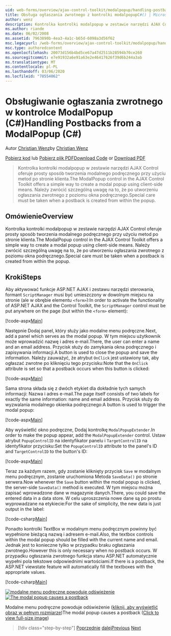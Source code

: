 ```yaml
---
uid: web-forms/overview/ajax-control-toolkit/modalpopup/handling-postbacks-from-a-modalpopup-cs
title: Obsługa ogłaszania zwrotnego z kontrolki modalpopupC#() | Microsoft Docs
author: wenz
description: Kontrolka kontrolki modalpopup w zestawie narzędzi AJAX Control oferuje prosty sposób tworzenia modalnego podręcznego przy użyciu metod po stronie klienta. Należy zwrócić szczególną uwagę, gdy pos...
ms.author: riande
ms.date: 06/02/2008
ms.assetid: 7963890b-4ea3-4a1c-b65d-6098a3d56f62
msc.legacyurl: /web-forms/overview/ajax-control-toolkit/modalpopup/handling-postbacks-from-a-modalpopup-cs
msc.type: authoredcontent
ms.openlocfilehash: 20073d156b4bd5ce67a47d2511b28594b70ce260
ms.sourcegitcommit: e7e91932a6e91a63e2e46417626f39d6b244a3ab
ms.translationtype: MT
ms.contentlocale: pl-PL
ms.lasthandoff: 03/06/2020
ms.locfileid: "78554062"
---
```

# <a name="handling-postbacks-from-a-modalpopup-c"></a><span data-ttu-id="4a815-104">Obsługiwanie ogłaszania zwrotnego w kontrolce ModalPopup (C#)</span><span class="sxs-lookup"><span data-stu-id="4a815-104">Handling Postbacks from a ModalPopup (C#)</span></span>

<span data-ttu-id="4a815-105">Autor [Christian Wenz](https://github.com/wenz)</span><span class="sxs-lookup"><span data-stu-id="4a815-105">by [Christian Wenz](https://github.com/wenz)</span></span>

<span data-ttu-id="4a815-106">[Pobierz kod](https://download.microsoft.com/download/2/4/0/24052038-f942-4336-905b-b60ae56f0dd5/ModalPopup3.cs.zip) lub [Pobierz plik PDF](https://download.microsoft.com/download/b/6/a/b6ae89ee-df69-4c87-9bfb-ad1eb2b23373/modalpopup3CS.pdf)</span><span class="sxs-lookup"><span data-stu-id="4a815-106">[Download Code](https://download.microsoft.com/download/2/4/0/24052038-f942-4336-905b-b60ae56f0dd5/ModalPopup3.cs.zip) or [Download PDF](https://download.microsoft.com/download/b/6/a/b6ae89ee-df69-4c87-9bfb-ad1eb2b23373/modalpopup3CS.pdf)</span></span>

> <span data-ttu-id="4a815-107">Kontrolka kontrolki modalpopup w zestawie narzędzi AJAX Control oferuje prosty sposób tworzenia modalnego podręcznego przy użyciu metod po stronie klienta.</span><span class="sxs-lookup"><span data-stu-id="4a815-107">The ModalPopup control in the AJAX Control Toolkit offers a simple way to create a modal popup using client-side means.</span></span> <span data-ttu-id="4a815-108">Należy zwrócić szczególną uwagę na to, że po utworzeniu ogłaszania zwrotnego z poziomu okna podręcznego.</span><span class="sxs-lookup"><span data-stu-id="4a815-108">Special care must be taken when a postback is created from within the popup.</span></span>

## <a name="overview"></a><span data-ttu-id="4a815-109">Omówienie</span><span class="sxs-lookup"><span data-stu-id="4a815-109">Overview</span></span>

<span data-ttu-id="4a815-110">Kontrolka kontrolki modalpopup w zestawie narzędzi AJAX Control oferuje prosty sposób tworzenia modalnego podręcznego przy użyciu metod po stronie klienta.</span><span class="sxs-lookup"><span data-stu-id="4a815-110">The ModalPopup control in the AJAX Control Toolkit offers a simple way to create a modal popup using client-side means.</span></span> <span data-ttu-id="4a815-111">Należy zwrócić szczególną uwagę na to, że po utworzeniu ogłaszania zwrotnego z poziomu okna podręcznego.</span><span class="sxs-lookup"><span data-stu-id="4a815-111">Special care must be taken when a postback is created from within the popup.</span></span>

## <a name="steps"></a><span data-ttu-id="4a815-112">Kroki</span><span class="sxs-lookup"><span data-stu-id="4a815-112">Steps</span></span>

<span data-ttu-id="4a815-113">Aby aktywować funkcje ASP.NET AJAX i zestawu narzędzi sterowania, formant `ScriptManager` musi być umieszczony w dowolnym miejscu na stronie (ale w obrębie elementu `<form>`):</span><span class="sxs-lookup"><span data-stu-id="4a815-113">In order to activate the functionality of ASP.NET AJAX and the Control Toolkit, the `ScriptManager` control must be put anywhere on the page (but within the `<form>` element):</span></span>

[!code-aspx[Main](handling-postbacks-from-a-modalpopup-cs/samples/sample1.aspx)]

<span data-ttu-id="4a815-114">Następnie Dodaj panel, który służy jako modalne menu podręczne.</span><span class="sxs-lookup"><span data-stu-id="4a815-114">Next, add a panel which serves as the modal popup.</span></span> <span data-ttu-id="4a815-115">W tym miejscu użytkownik może wprowadzić nazwę i adres e-mail.</span><span class="sxs-lookup"><span data-stu-id="4a815-115">There, the user can enter a name and an email address.</span></span> <span data-ttu-id="4a815-116">Przycisk służy do zamykania okna podręcznego i zapisywania informacji.</span><span class="sxs-lookup"><span data-stu-id="4a815-116">A button is used to close the popup and save the information.</span></span> <span data-ttu-id="4a815-117">Należy zauważyć, że atrybut `OnClick` jest ustawiony tak, aby ogłaszać zwrotne po kliknięciu tego przycisku:</span><span class="sxs-lookup"><span data-stu-id="4a815-117">Note that the `OnClick` attribute is set so that a postback occurs when this button is clicked:</span></span>

[!code-aspx[Main](handling-postbacks-from-a-modalpopup-cs/samples/sample2.aspx)]

<span data-ttu-id="4a815-118">Sama strona składa się z dwóch etykiet dla dokładnie tych samych informacji: Nazwa i adres e-mail.</span><span class="sxs-lookup"><span data-stu-id="4a815-118">The page itself consists of two labels for exactly the same information: name and email address.</span></span> <span data-ttu-id="4a815-119">Przycisk służy do wyzwalania modalnego okienka podręcznego:</span><span class="sxs-lookup"><span data-stu-id="4a815-119">A button is used to trigger the modal popup:</span></span>

[!code-aspx[Main](handling-postbacks-from-a-modalpopup-cs/samples/sample3.aspx)]

<span data-ttu-id="4a815-120">Aby wyświetlić okno podręczne, Dodaj kontrolkę `ModalPopupExtender`.</span><span class="sxs-lookup"><span data-stu-id="4a815-120">In order to make the popup appear, add the `ModalPopupExtender` control.</span></span> <span data-ttu-id="4a815-121">Ustaw atrybut `PopupControlID` na identyfikator panelu i `TargetControlID` na identyfikator przycisku:</span><span class="sxs-lookup"><span data-stu-id="4a815-121">Set the `PopupControlID` attribute to the panel's ID and `TargetControlID` to the button's ID:</span></span>

[!code-aspx[Main](handling-postbacks-from-a-modalpopup-cs/samples/sample4.aspx)]

<span data-ttu-id="4a815-122">Teraz za każdym razem, gdy zostanie kliknięty przycisk `Save` w modalnym menu podręcznym, zostanie uruchomiona Metoda `SaveData()` po stronie serwera.</span><span class="sxs-lookup"><span data-stu-id="4a815-122">Now whenever the `Save` button within the modal popup is clicked, the server-side `SaveData()` method is executed.</span></span> <span data-ttu-id="4a815-123">W tym miejscu można zapisać wprowadzone dane w magazynie danych.</span><span class="sxs-lookup"><span data-stu-id="4a815-123">There, you could save the entered data in a data store.</span></span> <span data-ttu-id="4a815-124">W celu uproszczenia nowe dane są po prostu wyprowadzane na etykiecie:</span><span class="sxs-lookup"><span data-stu-id="4a815-124">For the sake of simplicity, the new data is just output in the label:</span></span>

[!code-csharp[Main](handling-postbacks-from-a-modalpopup-cs/samples/sample5.cs)]

<span data-ttu-id="4a815-125">Ponadto kontrolki TextBox w modalnym menu podręcznym powinny być wypełnione bieżącą nazwą i adresem e-mail.</span><span class="sxs-lookup"><span data-stu-id="4a815-125">Also, the textbox controls within the modal popup should be filled with the current name and email.</span></span> <span data-ttu-id="4a815-126">Jednak jest to konieczne tylko w przypadku braku ogłaszania zwrotnego.</span><span class="sxs-lookup"><span data-stu-id="4a815-126">However this is only necessary when no postback occurs.</span></span> <span data-ttu-id="4a815-127">W przypadku ogłaszania zwrotnego funkcja stanu ASP.NET automatycznie wypełni pola tekstowe odpowiednimi wartościami.</span><span class="sxs-lookup"><span data-stu-id="4a815-127">If there is a postback, the ASP.NET viewstate feature will automatically fill the textboxes with the appropriate values.</span></span>

[!code-csharp[Main](handling-postbacks-from-a-modalpopup-cs/samples/sample6.cs)]

<span data-ttu-id="4a815-128">[![modalne menu podręczne powoduje odświeżenie](handling-postbacks-from-a-modalpopup-cs/_static/image2.png)](handling-postbacks-from-a-modalpopup-cs/_static/image1.png)</span><span class="sxs-lookup"><span data-stu-id="4a815-128">[![The modal popup causes a postback](handling-postbacks-from-a-modalpopup-cs/_static/image2.png)](handling-postbacks-from-a-modalpopup-cs/_static/image1.png)</span></span>

<span data-ttu-id="4a815-129">Modalne menu podręczne powoduje odświeżenie ([kliknij, aby wyświetlić obraz w pełnym rozmiarze](handling-postbacks-from-a-modalpopup-cs/_static/image3.png))</span><span class="sxs-lookup"><span data-stu-id="4a815-129">The modal popup causes a postback ([Click to view full-size image](handling-postbacks-from-a-modalpopup-cs/_static/image3.png))</span></span>

> [!div class="step-by-step"]
> <span data-ttu-id="4a815-130">[Poprzednie](using-modalpopup-with-a-repeater-control-cs.md)
> [dalej](positioning-a-modalpopup-cs.md)</span><span class="sxs-lookup"><span data-stu-id="4a815-130">[Previous](using-modalpopup-with-a-repeater-control-cs.md)
[Next](positioning-a-modalpopup-cs.md)</span></span>
